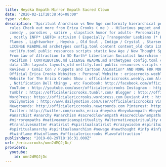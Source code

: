 ```yaml
---
title: Heyoka Empath Mirror Empath Sacred Clown
date: "2020-02-11T18:38:46+08:00"
type: video
description: 'Spiritual Anarchism vs New Age conformity hierarchical politics and
  rules Check out more from Erica Crooks ( me ) - Hilarious puppet and cartoon dark
  comedy , parodies , satire , slapstick humor for adults- Personality Type Science
  , mostly INFP* LGBTQ+ activism ( Especially Transgender Lesbians )* Empath : Twin
  Flames , Lightworker , Heyoka , Old Soul , Indigo / Crystal , Starseeds CONTRIBUTING.md
  LICENSE README.md archetypes config.toml content content_old data i18n layouts layouts_old
  netlify.toml public resources scripts static New Age / New Thought Spirituality
  From Law of Attraction to 5D Earth* Libertarian Socialist Anarchism ( Cultural /
  Pacifism ) CONTRIBUTING.md LICENSE README.md archetypes config.toml content content_old
  data i18n layouts layouts_old netlify.toml public resources scripts static Pop Culture
  Reviews / Comic Con / Puppets and Cartoon Animation* AND MORE FOR MORE visit The
  Official Erica Crooks Websites : Personal Website : ericacrooks.weebly.com Official
  Website for The Erica Crooks Show : officialericcrooks.weebly.com Also Like , Subscribe
  , Notification Bell thingy , etc Facebook: http://facebook.com/officialericcrooks
  YouTube : http://youtube.com/user/officialericcrooks Instagram : http://Instagram.com/officialericcrooks/
  Tumblr : https://officialericcrooks.tumblr.com/ Blogger : http://officialericcrooks.blogspot.com/
  WordPress: https://officialericcrooks.wordpress.com Deviant Art : https://www.deviantart.com/officialericcrooks
  Dailymotion : http://www.dailymotion.com/user/officialericcrooks1 Vimeo: https://vimeo.com/officialericcrooks
  Newgrounds: http://officialericcrooks.newgrounds.com Pinterest: https://www.pinterest.com/officialec1/
  Twitter: http://twitter.com/crooks_erica #heyoka #heyokaempath #heyokaempaths #sacredclown
  #anarchist #anarchy #anarchism #sacredclownempath #sacredclownempaths #mirrorempath
  #mirrorempaths #nativeamericanspirituality #alternativespirituality #ericacrooks
  #translivesmatter #satirist #spiritualsatirist #crazywisdom #spiritualanarchist
  #spiritualanarchy #spiritualanarchism #newage #newthought #infp #infps #lightworker
  #twinflame #twinflames #officialericcrooks #lawofattraction'
publishdate: "2019-08-29T18:16:31.000Z"
url: /ericacrooks/umn2dMQJjDc/
providers:
  youtube:
    id: umn2dMQJjDc
---
```

